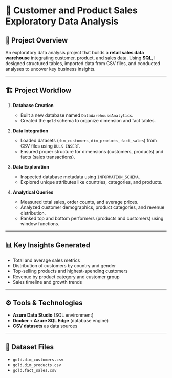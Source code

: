 # 🧠 Customer and Product Sales Exploratory Data Analysis

## 📘 Project Overview  
An exploratory data analysis project that builds a **retail sales data warehouse** integrating customer, product, and sales data. Using **SQL**, I designed structured tables, imported data from CSV files, and conducted analyses to uncover key business insights.

---

## 🏗️ Project Workflow  

1. **Database Creation**  
   - Built a new database named `DataWarehouseAnalytics`.  
   - Created the `gold` schema to organize dimension and fact tables.

2. **Data Integration**  
   - Loaded datasets (`dim_customers`, `dim_products`, `fact_sales`) from CSV files using `BULK INSERT`.  
   - Ensured proper structure for dimensions (customers, products) and facts (sales transactions).

3. **Data Exploration**  
   - Inspected database metadata using `INFORMATION_SCHEMA`.  
   - Explored unique attributes like countries, categories, and products.

4. **Analytical Queries**  
   - Measured total sales, order counts, and average prices.  
   - Analyzed customer demographics, product categories, and revenue distribution.  
   - Ranked top and bottom performers (products and customers) using window functions.

---

## 📊 Key Insights Generated  
- Total and average sales metrics  
- Distribution of customers by country and gender  
- Top-selling products and highest-spending customers  
- Revenue by product category and customer group  
- Sales timeline and growth trends  

---

## ⚙️ Tools & Technologies  
- **Azure Data Studio** (SQL environment)  
- **Docker + Azure SQL Edge** (database engine)  
- **CSV datasets** as data sources  

---

## 📁 Dataset Files  
- `gold.dim_customers.csv`  
- `gold.dim_products.csv`  
- `gold.fact_sales.csv`  
